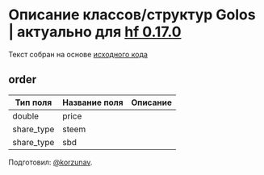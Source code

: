 # Описание классов/структур Golos | актуально для [hf 0.17.0](https://github.com/GolosChain/golos/releases/tag/v0.17.0)
Текст собран на основе [исходного кода](https://github.com/GolosChain/golos/tree/master/plugins/market_history/include/golos/plugins/market_history/market_history_objects.hpp)

## order


|Тип поля|Название поля|Описание|
|--------|-------------|--------|
|double|price||
|share_type|steem||
|share_type|sbd||

Подготовил: [@korzunav](https://golos.io/@korzunav).

